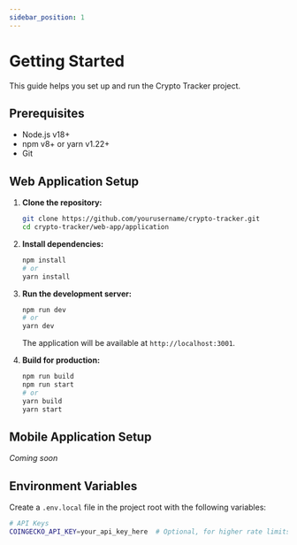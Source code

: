 ```yaml
---
sidebar_position: 1
---
```


# Getting Started

This guide helps you set up and run the Crypto Tracker project.

## Prerequisites

- Node.js v18+
- npm v8+ or yarn v1.22+
- Git

## Web Application Setup

1.  **Clone the repository:**

    ```bash
    git clone https://github.com/yourusername/crypto-tracker.git
    cd crypto-tracker/web-app/application
    ```

2.  **Install dependencies:**

    ```bash
    npm install
    # or
    yarn install
    ```

3.  **Run the development server:**

    ```bash
    npm run dev
    # or
    yarn dev
    ```

    The application will be available at `http://localhost:3001`.

4.  **Build for production:**

    ```bash
    npm run build
    npm run start
    # or
    yarn build
    yarn start
    ```

## Mobile Application Setup

*Coming soon*

## Environment Variables

Create a `.env.local` file in the project root with the following variables:

```bash
# API Keys
COINGECKO_API_KEY=your_api_key_here  # Optional, for higher rate limits
